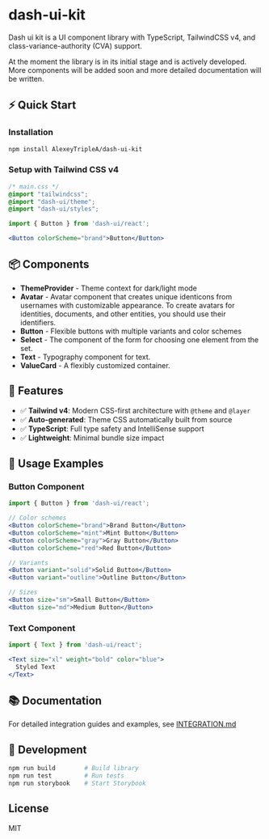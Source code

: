 # dash-ui-kit

Dash ui kit is a UI component library with TypeScript, TailwindCSS v4, and class-variance-authority (CVA) support.

At the moment the library is in its initial stage and is actively developed. More components will be added soon and more detailed documentation will be written.

## ⚡ Quick Start

### Installation

```bash
npm install AlexeyTripleA/dash-ui-kit
```

### Setup with Tailwind CSS v4

```css
/* main.css */
@import "tailwindcss";
@import "dash-ui/theme";
@import "dash-ui/styles";
```

```jsx
import { Button } from 'dash-ui/react';

<Button colorScheme="brand">Button</Button>
```

## 📦 Components

- **ThemeProvider** - Theme context for dark/light mode
- **Avatar** - Avatar component that creates unique identicons from usernames with customizable appearance. To create avatars for identities, documents, and other entities, you should use their identifiers.
- **Button** - Flexible buttons with multiple variants and color schemes
- **Select** - The component of the form for choosing one element from the set.
- **Text** - Typography component for text.
- **ValueCard** - A flexibly customized container.


## 🎨 Features

- ✅ **Tailwind v4**: Modern CSS-first architecture with `@theme` and `@layer`
- ✅ **Auto-generated**: Theme CSS automatically built from source
- ✅ **TypeScript**: Full type safety and IntelliSense support
- ✅ **Lightweight**: Minimal bundle size impact

## 🚀 Usage Examples

### Button Component

```jsx
import { Button } from 'dash-ui/react';

// Color schemes
<Button colorScheme="brand">Brand Button</Button>
<Button colorScheme="mint">Mint Button</Button>
<Button colorScheme="gray">Gray Button</Button>
<Button colorScheme="red">Red Button</Button>

// Variants
<Button variant="solid">Solid Button</Button>
<Button variant="outline">Outline Button</Button>

// Sizes
<Button size="sm">Small Button</Button>
<Button size="md">Medium Button</Button>
```

### Text Component

```jsx
import { Text } from 'dash-ui/react';

<Text size="xl" weight="bold" color="blue">
  Styled Text
</Text>
```

## 📚 Documentation

For detailed integration guides and examples, see [INTEGRATION.md](./INTEGRATION.md)

## 🔧 Development

```bash
npm run build        # Build library
npm run test         # Run tests
npm run storybook    # Start Storybook
```

## License

MIT
